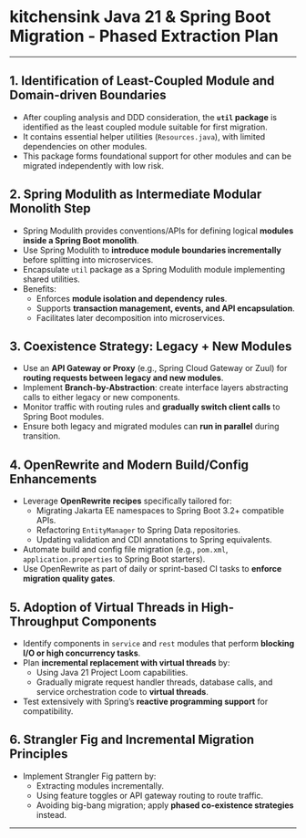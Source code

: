 # kitchensink Java 21 & Spring Boot Migration - Phased Extraction Plan

---

## 1. Identification of Least-Coupled Module and Domain-driven Boundaries

- After coupling analysis and DDD consideration, the **`util` package** is identified as the least coupled module suitable for first migration.
- It contains essential helper utilities (`Resources.java`), with limited dependencies on other modules.
- This package forms foundational support for other modules and can be migrated independently with low risk.

## 2. Spring Modulith as Intermediate Modular Monolith Step

- Spring Modulith provides conventions/APIs for defining logical **modules inside a Spring Boot monolith**.
- Use Spring Modulith to **introduce module boundaries incrementally** before splitting into microservices.
- Encapsulate `util` package as a Spring Modulith module implementing shared utilities.
- Benefits:
  - Enforces **module isolation and dependency rules**.
  - Supports **transaction management, events, and API encapsulation**.
  - Facilitates later decomposition into microservices.

## 3. Coexistence Strategy: Legacy + New Modules

- Use an **API Gateway or Proxy** (e.g., Spring Cloud Gateway or Zuul) for **routing requests between legacy and new modules**.
- Implement **Branch-by-Abstraction**: create interface layers abstracting calls to either legacy or new components.
- Monitor traffic with routing rules and **gradually switch client calls** to Spring Boot modules.
- Ensure both legacy and migrated modules can **run in parallel** during transition.
  
## 4. OpenRewrite and Modern Build/Config Enhancements

- Leverage **OpenRewrite recipes** specifically tailored for:
  - Migrating Jakarta EE namespaces to Spring Boot 3.2+ compatible APIs.
  - Refactoring `EntityManager` to Spring Data repositories.
  - Updating validation and CDI annotations to Spring equivalents.
- Automate build and config file migration (e.g., `pom.xml`, `application.properties` to Spring Boot starters).
- Use OpenRewrite as part of daily or sprint-based CI tasks to **enforce migration quality gates**.

## 5. Adoption of Virtual Threads in High-Throughput Components

- Identify components in `service` and `rest` modules that perform **blocking I/O or high concurrency tasks**.
- Plan **incremental replacement with virtual threads** by:
  - Using Java 21 Project Loom capabilities.
  - Gradually migrate request handler threads, database calls, and service orchestration code to **virtual threads**.
- Test extensively with Spring’s **reactive programming support** for compatibility.

## 6. Strangler Fig and Incremental Migration Principles

- Implement Strangler Fig pattern by:
  - Extracting modules incrementally.
  - Using feature toggles or API gateway routing to route traffic.
  - Avoiding big-bang migration; apply **phased co-existence strategies** instead.

---
